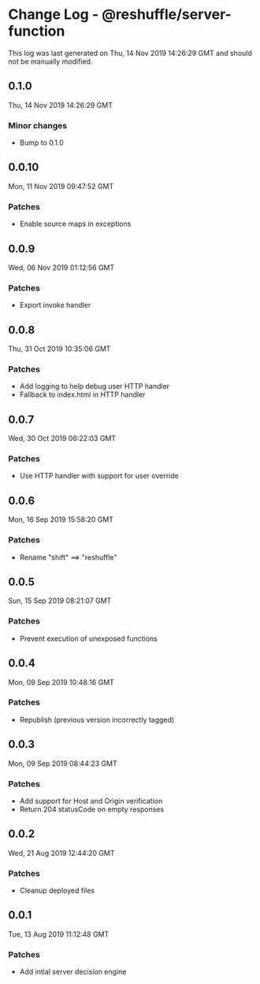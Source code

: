# Change Log - @reshuffle/server-function

This log was last generated on Thu, 14 Nov 2019 14:26:29 GMT and should not be manually modified.

## 0.1.0
Thu, 14 Nov 2019 14:26:29 GMT

### Minor changes

- Bump to 0.1.0

## 0.0.10
Mon, 11 Nov 2019 09:47:52 GMT

### Patches

- Enable source maps in exceptions

## 0.0.9
Wed, 06 Nov 2019 01:12:56 GMT

### Patches

- Export invoke handler

## 0.0.8
Thu, 31 Oct 2019 10:35:06 GMT

### Patches

- Add logging to help debug user HTTP handler
- Fallback to index.html in HTTP handler

## 0.0.7
Wed, 30 Oct 2019 06:22:03 GMT

### Patches

- Use HTTP handler with support for user override

## 0.0.6
Mon, 16 Sep 2019 15:58:20 GMT

### Patches

- Rename "shift" ==> "reshuffle"

## 0.0.5
Sun, 15 Sep 2019 08:21:07 GMT

### Patches

- Prevent execution of unexposed functions

## 0.0.4
Mon, 09 Sep 2019 10:48:16 GMT

### Patches

- Republish (previous version incorrectly tagged)

## 0.0.3
Mon, 09 Sep 2019 08:44:23 GMT

### Patches

- Add support for Host and Origin verification
- Return 204 statusCode on empty responses

## 0.0.2
Wed, 21 Aug 2019 12:44:20 GMT

### Patches

- Cleanup deployed files

## 0.0.1
Tue, 13 Aug 2019 11:12:48 GMT

### Patches

- Add intial server decision engine

